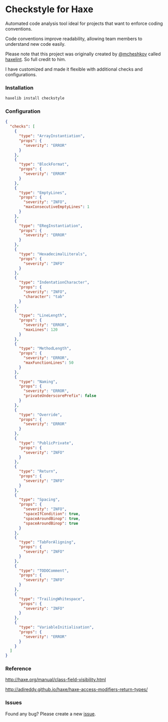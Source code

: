 # Checkstyle for Haxe

Automated code analysis tool ideal for projects that want to enforce coding conventions.

Code conventions improve readability, allowing team members to understand new code easily.

Please note that this project was originally created by [@mcheshkov](https://github.com/mcheshkov) called [haxelint](https://github.com/mcheshkov/haxelint). So full credit to him.

I have customized and made it flexible with additional checks and configurations.

### Installation ###

```haxe
haxelib install checkstyle
```

### Configuration ###

```json
{
  "checks": [
    {
      "type": "ArrayInstantiation",
      "props": {
        "severity": "ERROR"
      }
    },
    {
      "type": "BlockFormat",
      "props": {
        "severity": "ERROR"
      }
    },
    {
      "type": "EmptyLines",
      "props": {
        "severity": "INFO",
        "maxConsecutiveEmptyLines": 1
      }
    },
    {
      "type": "ERegInstantiation",
      "props": {
        "severity": "ERROR"
      }
    },
    {
      "type": "HexadecimalLiterals",
      "props": {
        "severity": "INFO"
      }
    },
    {
      "type": "IndentationCharacter",
      "props": {
        "severity": "INFO",
        "character": "tab"
      }
    },
    {
      "type": "LineLength",
      "props": {
        "severity": "ERROR",
        "maxLines": 120
      }
    },
    {
      "type": "MethodLength",
      "props": {
        "severity": "ERROR",
        "maxFunctionLines": 50
      }
    },
    {
      "type": "Naming",
      "props": {
        "severity": "ERROR",
        "privateUnderscorePrefix": false
      }
    },
    {
      "type": "Override",
      "props": {
        "severity": "ERROR"
      }
    },
    {
      "type": "PublicPrivate",
      "props": {
        "severity": "INFO"
      }
    },
    {
      "type": "Return",
      "props": {
        "severity": "INFO"
      }
    },
    {
      "type": "Spacing",
      "props": {
        "severity": "INFO",
        "spaceIfCondition": true,
        "spaceAroundBinop": true,
        "spaceAroundBinop": true
      }
    },
    {
      "type": "TabForAligning",
      "props": {
        "severity": "INFO"
      }
    },
    {
      "type": "TODOComment",
      "props": {
        "severity": "INFO"
      }
    },
    {
      "type": "TrailingWhitespace",
      "props": {
        "severity": "INFO"
      }
    },
    {
      "type": "VariableInitialisation",
      "props": {
        "severity": "ERROR"
      }
    }
  ]
}
```

### Reference ###

http://haxe.org/manual/class-field-visibility.html

http://adireddy.github.io/haxe/haxe-access-modifiers-return-types/

### Issues ###

Found any bug? Please create a new [issue](https://github.com/adireddy/haxe-checkstyle/issues/new).
